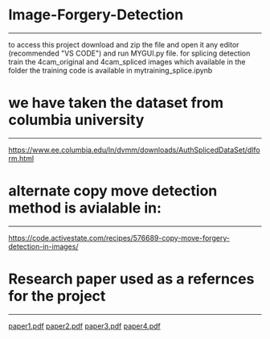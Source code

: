 # Image-Forgery-Detection
_____________________________________________________________________________________________________________________________________
to access this project download and zip the file and open it any editor (recommended "VS CODE")  and run MYGUI.py file.
for splicing detection train the 4cam_original and 4cam_spliced images which available in the folder
the training code is available in mytraining_splice.ipynb 

# we have taken the dataset from columbia university
_____________________________________________________________________________________________________________________________________
https://www.ee.columbia.edu/ln/dvmm/downloads/AuthSplicedDataSet/dlform.html

# alternate copy move detection method is avialable in:
_____________________________________________________________________________________________________________________________________
https://code.activestate.com/recipes/576689-copy-move-forgery-detection-in-images/

#  Research paper used as a refernces for the project
_____________________________________________________________________________________________________________________________________
[paper1.pdf](https://github.com/22skd/Image-Forgery-Detection/files/12069574/paper1.pdf)
[paper2.pdf](https://github.com/22skd/Image-Forgery-Detection/files/12069579/paper2.pdf)
[paper3.pdf](https://github.com/22skd/Image-Forgery-Detection/files/12069583/paper3.pdf)
[paper4.pdf](https://github.com/22skd/Image-Forgery-Detection/files/12069586/paper4.pdf)
